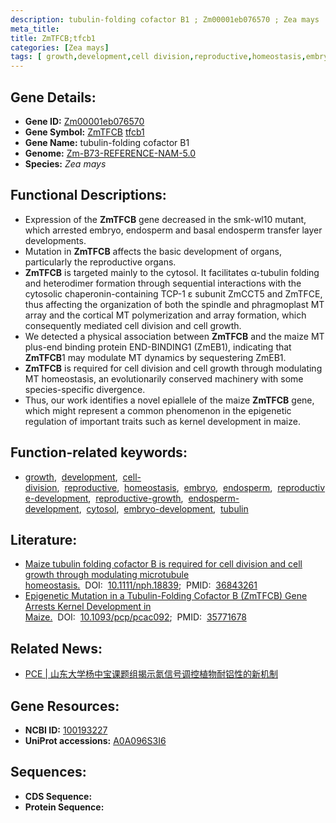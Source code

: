 ```yaml
---
description: tubulin-folding cofactor B1 ; Zm00001eb076570 ; Zea mays
meta_title:
title: ZmTFCB;tfcb1
categories: [Zea mays]
tags: [ growth,development,cell division,reproductive,homeostasis,embryo,endosperm,reproductive development,reproductive growth,endosperm development,cytosol,embryo development,tubulin ]
---
```


## Gene Details:
- **Gene ID:**	[Zm00001eb076570](https://www.maizegdb.org/gene_center/gene/Zm00001eb076570)
- **Gene Symbol:** <u>ZmTFCB</u>&nbsp;<u>tfcb1</u>
- **Gene Name:** tubulin-folding cofactor B1
- **Genome:** [Zm-B73-REFERENCE-NAM-5.0](https://www.maizegdb.org/genome/assembly/Zm-B73-REFERENCE-NAM-5.0)
- **Species:** *Zea mays*

## Functional Descriptions:
   - Expression of the **ZmTFCB** gene decreased in the smk-wl10 mutant, which arrested embryo, endosperm and basal endosperm transfer layer developments.
   - Mutation in **ZmTFCB** affects the basic development of organs, particularly the reproductive organs.
   - **ZmTFCB** is targeted mainly to the cytosol. It facilitates α-tubulin folding and heterodimer formation through sequential interactions with the cytosolic chaperonin-containing TCP-1 ε subunit ZmCCT5 and ZmTFCE, thus affecting the organization of both the spindle and phragmoplast MT array and the cortical MT polymerization and array formation, which consequently mediated cell division and cell growth.
   - We detected a physical association between **ZmTFCB** and the maize MT plus-end binding protein END-BINDING1 (ZmEB1), indicating that **ZmTFCB**1 may modulate MT dynamics by sequestering ZmEB1.
   - **ZmTFCB** is required for cell division and cell growth through modulating MT homeostasis, an evolutionarily conserved machinery with some species-specific divergence.
   - Thus, our work identifies a novel epiallele of the maize **ZmTFCB** gene, which might represent a common phenomenon in the epigenetic regulation of important traits such as kernel development in maize.

## Function-related keywords:
- [growth](/tags/growth/),&nbsp;&nbsp;[development](/tags/development/),&nbsp;&nbsp;[cell-division](/tags/cell-division/),&nbsp;&nbsp;[reproductive](/tags/reproductive/),&nbsp;&nbsp;[homeostasis](/tags/homeostasis/),&nbsp;&nbsp;[embryo](/tags/embryo/),&nbsp;&nbsp;[endosperm](/tags/endosperm/),&nbsp;&nbsp;[reproductive-development](/tags/reproductive-development/),&nbsp;&nbsp;[reproductive-growth](/tags/reproductive-growth/),&nbsp;&nbsp;[endosperm-development](/tags/endosperm-development/),&nbsp;&nbsp;[cytosol](/tags/cytosol/),&nbsp;&nbsp;[embryo-development](/tags/embryo-development/),&nbsp;&nbsp;[tubulin](/tags/tubulin/)

## Literature:
   - [Maize tubulin folding cofactor B is required for cell division and cell growth through modulating microtubule homeostasis.](https://nph.onlinelibrary.wiley.com/doi/10.1111/nph.18839)&nbsp;&nbsp;DOI:&nbsp;&nbsp;[10.1111/nph.18839](https://nph.onlinelibrary.wiley.com/doi/10.1111/nph.18839);&nbsp;&nbsp;PMID:&nbsp;&nbsp;[36843261](https://pubmed.ncbi.nlm.nih.gov/36843261/)
   - [Epigenetic Mutation in a Tubulin-Folding Cofactor B (ZmTFCB) Gene Arrests Kernel Development in Maize.](https://doi.org/10.1093/pcp/pcac092)&nbsp;&nbsp;DOI:&nbsp;&nbsp;[10.1093/pcp/pcac092](https://doi.org/10.1093/pcp/pcac092);&nbsp;&nbsp;PMID:&nbsp;&nbsp;[35771678](https://pubmed.ncbi.nlm.nih.gov/35771678/)


## Related News:
   - [PCE | 山东大学杨中宝课题组揭示氮信号调控植物耐铝性的新机制](https://mp.weixin.qq.com/s/gGzU-aOaWQKsNwCWJ-0VhA)

## Gene Resources:
- **NCBI ID:** [100193227](https://www.ncbi.nlm.nih.gov/gene/?term=100193227)
- **UniProt accessions:** [A0A096S3I6](https://www.uniprot.org/uniprotkb/A0A096S3I6/entry)



## Sequences:
- **CDS Sequence:**
- **Protein Sequence:**
